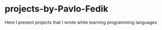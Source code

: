 # projects-by-Pavlo-Fedik
Here I present projects that I wrote while learning programming languages
